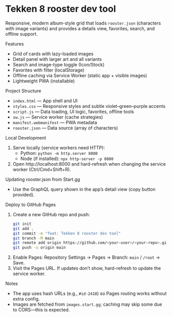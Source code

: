 Tekken 8 rooster dev tool
=================================

Responsive, modern album-style grid that loads `rooster.json` (characters with image variants) and provides a details view, favorites, search, and offline support.

Features
- Grid of cards with lazy-loaded images
- Detail panel with larger art and all variants
- Search and image-type toggle (Icon/Stock)
- Favorites with filter (localStorage)
- Offline caching via Service Worker (static app + visible images)
- Lightweight PWA (installable)

Project Structure
- `index.html` — App shell and UI
- `styles.css` — Responsive styles and subtle violet–green–purple accents
- `script.js` — Data loading, UI logic, favorites, offline tools
- `sw.js` — Service worker (cache strategies)
- `manifest.webmanifest` — PWA metadata
- `rooster.json` — Data source (array of characters)

Local Development
1. Serve locally (service workers need HTTP):
   - Python: `python -m http.server 8000`
   - Node (if installed): `npx http-server -p 8000`
2. Open http://localhost:8000 and hard-refresh when changing the service worker (Ctrl/Cmd+Shift+R).

Updating rooster.json from Start.gg
- Use the GraphQL query shown in the app’s detail view (copy button provided).

Deploy to GitHub Pages
1. Create a new GitHub repo and push:
   ```bash
   git init
   git add .
   git commit -m "feat: Tekken 8 rooster dev tool"
   git branch -M main
   git remote add origin https://github.com/<your-user>/<your-repo>.git
   git push -u origin main
   ```
2. Enable Pages: Repository Settings → Pages → Branch: `main` / `/root` → Save.
3. Visit the Pages URL. If updates don’t show, hard-refresh to update the service worker.

Notes
- The app uses hash URLs (e.g., `#id-2410`) so Pages routing works without extra config.
- Images are fetched from `images.start.gg`; caching may skip some due to CORS—this is expected.

